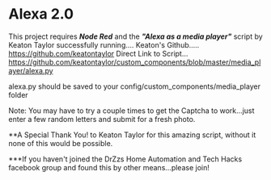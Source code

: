 # Alexa 2.0

This project requires ***Node Red*** and the ***"Alexa as a media player"*** script by Keaton Taylor successfully running....
Keaton's Github..... https://github.com/keatontaylor
Direct Link to Script... https://github.com/keatontaylor/custom_components/blob/master/media_player/alexa.py

alexa.py should be saved to your config/custom_components/media_player folder

Note: You may have to try a couple times to get the Captcha to work...just enter a few random letters and submit for a fresh photo.

**A Special Thank You! to Keaton Taylor for this amazing script, without it none of this would be possible.

***If you haven't joined the DrZzs Home Automation and Tech Hacks facebook group and found this by other means...please join!
